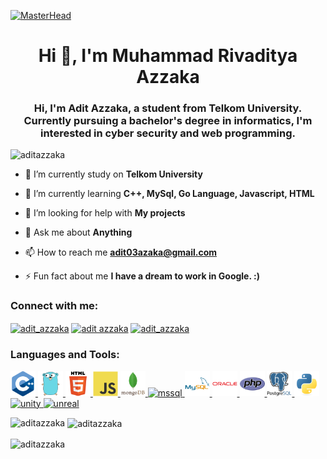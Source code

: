[![MasterHead](https://images8.alphacoders.com/115/1156488.png)](https://aditazzaka.io)
<h1 align="center">Hi 👋, I'm Muhammad Rivaditya Azzaka</h1>
<h3 align="center">Hi, I'm Adit Azzaka, a student from Telkom University. Currently pursuing a bachelor's degree in informatics, I'm interested in cyber security and web programming.</h3>

<p align="left"> <img src="https://komarev.com/ghpvc/?username=aditazzaka&label=Profile%20views&color=0e75b6&style=flat" alt="aditazzaka" /> </p>

- 🔭 I’m currently study on **Telkom University**

- 🌱 I’m currently learning **C++, MySql, Go Language, Javascript, HTML**

- 🤝 I’m looking for help with **My projects**

- 💬 Ask me about **Anything**

- 📫 How to reach me **adit03azaka@gmail.com**

- ⚡ Fun fact about me **I have a dream to work in Google. :)**

<h3 align="left">Connect with me:</h3>
<p align="left">
<a href="https://twitter.com/adit_azzaka" target="blank"><img align="center" src="https://raw.githubusercontent.com/rahuldkjain/github-profile-readme-generator/master/src/images/icons/Social/twitter.svg" alt="adit_azzaka" height="30" width="40" /></a>
<a href="https://fb.com/adit azzaka" target="blank"><img align="center" src="https://raw.githubusercontent.com/rahuldkjain/github-profile-readme-generator/master/src/images/icons/Social/facebook.svg" alt="adit azzaka" height="30" width="40" /></a>
<a href="https://instagram.com/adit_azzaka" target="blank"><img align="center" src="https://raw.githubusercontent.com/rahuldkjain/github-profile-readme-generator/master/src/images/icons/Social/instagram.svg" alt="adit_azzaka" height="30" width="40" /></a>
</p>

<h3 align="left">Languages and Tools:</h3>
<p align="left"> <a href="https://www.w3schools.com/cpp/" target="_blank" rel="noreferrer"> <img src="https://raw.githubusercontent.com/devicons/devicon/master/icons/cplusplus/cplusplus-original.svg" alt="cplusplus" width="40" height="40"/> </a> <a href="https://golang.org" target="_blank" rel="noreferrer"> <img src="https://raw.githubusercontent.com/devicons/devicon/master/icons/go/go-original.svg" alt="go" width="40" height="40"/> </a> <a href="https://www.w3.org/html/" target="_blank" rel="noreferrer"> <img src="https://raw.githubusercontent.com/devicons/devicon/master/icons/html5/html5-original-wordmark.svg" alt="html5" width="40" height="40"/> </a> <a href="https://developer.mozilla.org/en-US/docs/Web/JavaScript" target="_blank" rel="noreferrer"> <img src="https://raw.githubusercontent.com/devicons/devicon/master/icons/javascript/javascript-original.svg" alt="javascript" width="40" height="40"/> </a> <a href="https://www.mongodb.com/" target="_blank" rel="noreferrer"> <img src="https://raw.githubusercontent.com/devicons/devicon/master/icons/mongodb/mongodb-original-wordmark.svg" alt="mongodb" width="40" height="40"/> </a> <a href="https://www.microsoft.com/en-us/sql-server" target="_blank" rel="noreferrer"> <img src="https://www.svgrepo.com/show/303229/microsoft-sql-server-logo.svg" alt="mssql" width="40" height="40"/> </a> <a href="https://www.mysql.com/" target="_blank" rel="noreferrer"> <img src="https://raw.githubusercontent.com/devicons/devicon/master/icons/mysql/mysql-original-wordmark.svg" alt="mysql" width="40" height="40"/> </a> <a href="https://www.oracle.com/" target="_blank" rel="noreferrer"> <img src="https://raw.githubusercontent.com/devicons/devicon/master/icons/oracle/oracle-original.svg" alt="oracle" width="40" height="40"/> </a> <a href="https://www.php.net" target="_blank" rel="noreferrer"> <img src="https://raw.githubusercontent.com/devicons/devicon/master/icons/php/php-original.svg" alt="php" width="40" height="40"/> </a> <a href="https://www.postgresql.org" target="_blank" rel="noreferrer"> <img src="https://raw.githubusercontent.com/devicons/devicon/master/icons/postgresql/postgresql-original-wordmark.svg" alt="postgresql" width="40" height="40"/> </a> <a href="https://www.python.org" target="_blank" rel="noreferrer"> <img src="https://raw.githubusercontent.com/devicons/devicon/master/icons/python/python-original.svg" alt="python" width="40" height="40"/> </a> <a href="https://unity.com/" target="_blank" rel="noreferrer"> <img src="https://www.vectorlogo.zone/logos/unity3d/unity3d-icon.svg" alt="unity" width="40" height="40"/> </a> <a href="https://unrealengine.com/" target="_blank" rel="noreferrer"> <img src="https://raw.githubusercontent.com/kenangundogan/fontisto/036b7eca71aab1bef8e6a0518f7329f13ed62f6b/icons/svg/brand/unreal-engine.svg" alt="unreal" width="40" height="40"/> </a> </p>

<p><img align="left" src="https://github-readme-stats.vercel.app/api/top-langs?username=aditazzaka&show_icons=true&locale=en&layout=compact" alt="aditazzaka" /></p>

<p>&nbsp;<img align="center" src="https://github-readme-stats.vercel.app/api?username=aditazzaka&show_icons=true&locale=en" alt="aditazzaka" /></p>

<p><img align="center" src="https://github-readme-streak-stats.herokuapp.com/?user=aditazzaka&" alt="aditazzaka" /></p>
